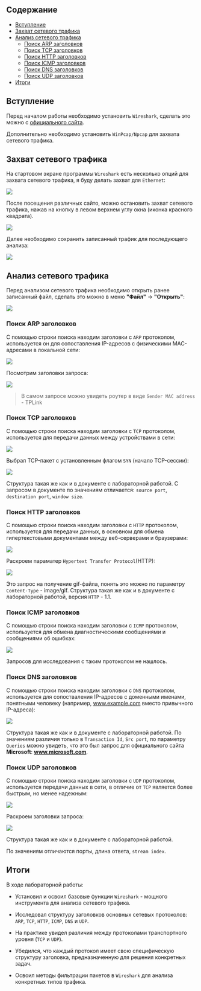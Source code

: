 ## Содержание 

- [Вступление](#вступление)
- [Захват сетевого трафика](#захват-сетевого-трафика)
- [Анализ сетевого трафика](#анализ-сетевого-трафика)
    - [Поиск ARP заголовков](#поиск-arp-заголовков)
    - [Поиск TCP заголовков](#поиск-tcp-заголовков)
    - [Поиск HTTP заголовков](#поиск-http-заголовков)
    - [Поиск ICMP заголовков](#поиск-icmp-заголовков)
    - [Поиск DNS заголовков](#поиск-dns-заголовков)
    - [Поиск UDP заголовков](#поиск-udp-заголовков)
- [Итоги](#итоги)

## Вступление 

Перед началом работы необходимо установить `Wireshark`, сделать это можно с [официального сайта](https://www.wireshark.org/download.html).

Дополнительно необходимо установить `WinPcap/Npcap` для захвата сетевого трафика.

## Захват сетевого трафика

На стартовом экране программы `Wireshark` есть несколько опций для захвата сетевого трафика, я буду делать захват для `Ethernet`:

<img src="./images/1.jpg" />

После посещения различных сайто, можно остановить захват сетевого трафика, нажав на кнопку в левом верхнем углу окна (иконка красного квадрата).

<img src="./images/2.jpg" />

Далее необходимо сохранить записанный трафик для последующего анализа: 

<img src="./images/3.jpg" />

## Анализ сетевого трафика

Перед анализом сетевого трафика необходимо открыть ранее записанный файл, сделать это можно в меню **"Файл"** → **"Открыть"**:

<img src="./images/4.jpg" />

### Поиск ARP заголовков

С помощью строки поиска находим заголовки с `ARP` протоколом, используется он для сопоставления IP-адресов с физическими MAC-адресами в локальной сети:

<img src="./images/5.jpg" />

Посмотрим заголовки запроса: 

<img src="./images/6.jpg" />

> В самом запросе можно увидеть роутер в виде `Sender MAC address` - TPLink

### Поиск TCP заголовков

С помощью строки поиска находим заголовки с `TCP` протоколом, используется для передачи данных между устройствами в сети:

<img src="./images/7.jpg" />

Выбрал TCP-пакет с установленным флагом `SYN` (начало TCP-сессии):

<img src="./images/8.jpg" />

Структура такая же как и в документе с лабораторной работой. 
С запросом в документе по значениям отличается: `source port`, `destination port`, `window size`.

### Поиск HTTP заголовков

С помощью строки поиска находим заголовки с `HTTP` протоколом, используется для передачи данных, в основном для обмена гипертекстовыми документами между веб-серверами и браузерами:

<img src="./images/9.jpg" />

Раскроем параматер `Hypertext Transfer Protocol`(HTTP):

<img src="./images/10.jpg" />

Это запрос на получение gif-файла, понять это можно по параметру `Content-Type` - image/gif. Структура такая же как и в документе с лабораторной работой, версия `HTTP` - 1.1.

### Поиск ICMP заголовков

С помощью строки поиска находим заголовки с `ICMP` протоколом, используется для обмена диагностическими сообщениями и сообщениями об ошибках:

<img src="./images/11.jpg" />

Запросов для исследования с таким протоколом не нашлось. 

### Поиск DNS заголовков

С помощью строки поиска находим заголовки с `DNS` протоколом, используется для сопостваления IP-адресов с доменными именами, понятными человеку (например, www.example.com вместо привычного IP-адреса):

<img src="./images/12.jpg" />

Структура такая же как и в документе с лабораторной работой. По значениям различия только в `Transaction Id`, `Src port`, по параметру `Queries` можно увидеть, что это был запрос для официального сайта **Microsoft**: **www.microsoft.com**.

### Поиск UDP заголовков

С помощью строки поиска находим заголовки с `UDP` протоколом, используется передачи данных в сети, в отличие от `TCP` является более быстрым, но менее надежным:

<img src="./images/13.jpg" />

Раскроем заголовки запроса:

<img src="./images/14.jpg" />

Структура такая же как и в документе с лабораторной работой.

По значениям отличаются порты, длина ответа, `stream index`.

## Итоги

В ходе лабораторной работы:

- Установил и освоил базовые функции `Wireshark` - мощного инструмента для анализа сетевого трафика.

- Исследовал структуру заголовков основных сетевых протоколов: `ARP`, `TCP`, `HTTP`, `ICMP`, `DNS` и `UDP`.

- На практике увидел различия между протоколами транспортного уровня (`TCP` и `UDP`).

- Убедился, что каждый протокол имеет свою специфическую структуру заголовка, предназначенную для решения конкретных задач.

- Освоил методы фильтрации пакетов в `Wireshark` для анализа конкретных типов трафика.
